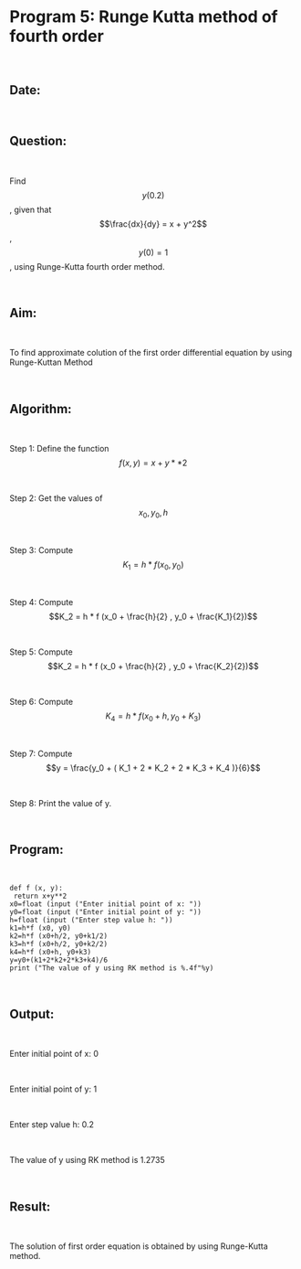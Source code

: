 # Program 5: Runge Kutta method of fourth order

<br>

## Date:

<br>

## Question:

<br>

Find $$y(0.2)$$, given that $$\frac{dx}{dy} = x + y^2$$ , $$y(0) = 1$$ , using Runge-Kutta fourth order method.

<br>

## Aim:

<br>

To find approximate colution of the first order differential equation by using Runge-Kuttan Method

<br>

## Algorithm:

<br>

Step 1: Define the function $$f(x,y) = x + y ** 2$$

<br>

Step 2: Get the values of $$x_0, y_0, h$$

<br>

Step 3: Compute $$K_1 = h * f (x_0, y_0)$$

<br>

Step 4: Compute $$K_2 = h * f (x_0 + \frac{h}{2} , y_0 + \frac{K_1}{2})$$

<br>

Step 5: Compute $$K_2 = h * f (x_0 + \frac{h}{2} , y_0 + \frac{K_2}{2})$$

<br>

Step 6: Compute $$K_4 = h * f (x_0 + h , y_0 + K_3)$$

<br>

Step 7: Compute $$y = \frac{y_0 + ( K_1 + 2 * K_2 + 2 * K_3 + K_4 )}{6}$$

<br>

Step 8: Print the value of y.

<br>

## Program:

<br>

```
def f (x, y):
 return x+y**2
x0=float (input ("Enter initial point of x: "))
y0=float (input ("Enter initial point of y: "))
h=float (input ("Enter step value h: "))
k1=h*f (x0, y0)
k2=h*f (x0+h/2, y0+k1/2)
k3=h*f (x0+h/2, y0+k2/2)
k4=h*f (x0+h, y0+k3)
y=y0+(k1+2*k2+2*k3+k4)/6
print ("The value of y using RK method is %.4f"%y) 
```

<br>

## Output:

<br>

Enter initial point of x: 0

<br>

Enter initial point of y: 1

<br>

Enter step value h: 0.2

<br>

The value of y using RK method is 1.2735 

<br>

## Result:

<br>

The solution of first order equation is obtained by using Runge-Kutta method.
